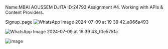 Name:MBAI AOUSSEM DJITA
ID:24793
Assignment #4. Working with APIs & Content Providers.

Signup_page
![WhatsApp Image 2024-07-09 at 19 39 42_a066a493](https://github.com/leonnel235/Assignments-IV/assets/172814133/eea18ef7-5127-406a-945d-991deb2a5109)

![WhatsApp Image 2024-07-09 at 19 39 43_f0e5751a](https://github.com/leonnel235/Assignments-IV/assets/172814133/58ad82dd-34a9-4c48-aeef-c3cb44d89a65)

![image](https://github.com/leonnel235/Assignments-IV/assets/172814133/32b351ae-b35b-4fa0-b341-d9e4a1db5b8c)




